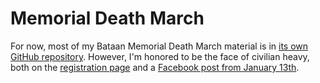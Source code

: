 # Memorial Death March

For now, most of my Bataan Memorial Death March material is in [its
own GitHub
repository](https://github.com/ctm/Bataan-Memorial-Death-March#bataan-memorial-death-march-training). However,
I'm honored to be the face of civilian heavy, both on the
[registration
page](https://bataanmarch.com/register/civilian-individual/) and a
[Facebook post from January
13th](https://www.facebook.com/BataanMemorialDeathMarch/photos/a.796638007052611/5611252238924473/).
